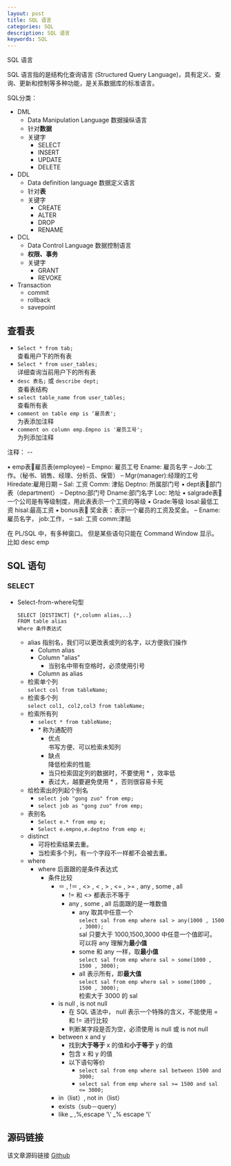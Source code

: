```yaml
---
layout: post
title: SQL 语言
categories: SQL
description: SQL 语言
keywords: SQL
---
```


SQL 语言

SQL 语言指的是结构化查询语言 (Structured Query Language)，具有定义、查询、更新和控制等多种功能，是关系数据库的标准语言。

SQL分类：
- DML 
	- Data Manipulation Language 数据操纵语言
	- 针对**数据**
	- 关键字
		- SELECT 
		- INSERT 
		- UPDATE 
		- DELETE
- DDL
	- Data definition language 数据定义语言 
	- 针对**表**
	- 关键字
		- CREATE 
		- ALTER 
		- DROP 
		- RENAME 
- DCL 
	- Data Control Language 数据控制语言
	- **权限、事务**
	- 关键字
		- GRANT 
		- REVOKE
- Transaction
	- commit 
	- rollback 
	- savepoint
	
## 查看表
- `Select * from tab;`<br>
	查看用户下的所有表
- `Select * from user_tables;`<br>
	详细查询当前用户下的所有表
- `desc 表名;` 或 `describe dept;`<br>
	查看表结构
- `select table_name from user_tables; `<br>
	查看所有表
- `comment on table emp is ‘雇员表';`<br>
	 为表添加注释
- `comment on column emp.Empno is '雇员工号';`<br>
	  为列添加注释

注释： --


▪ emp表雇员表(employee)
– Empno: 雇员工号 Ename: 雇员名字
– Job:工作。（秘书、销售、经理、分析员、保管）
– Mgr(manager):经理的工号 Hiredate:雇用日期
– Sal: 工资 Comm: 津贴 Deptno: 所属部门号
▪ dept表部门表（department） – Deptno:部门号 Dname:部门名字 Loc: 地址
▪ salgrade表一个公司是有等级制度，用此表表示一个工资的等级
▪ Grade:等级 losal:最低工资 hisal:最高工资
▪ bonus表 奖金表：表示一个雇员的工资及奖金。
– Ename:雇员名字， job:工作， 
– sal: 工资 comm:津贴
	
	
在 PL/SQL 中，有多种窗口。
但是某些语句只能在 Command Window 显示。
比如 desc emp
	
## SQL 语句
### SELECT 
- Select-from-where句型
	```
	SELECT [DISTINCT] {*,column alias,..}
	FROM table alias
	Where 条件表达式
	```
	- alias 指别名，我们可以更改表或列的名字，以方便我们操作
		- Column alias
		- Column "alias"
			- 当别名中带有空格时，必须使用引号
		- Column as alias
	- 检索单个列<br>
		  `select col from tableName;`
	- 检索多个列<br>
		  `select col1, col2,col3 from tableName;`
	- 检索所有列
		- `select * from tableName;`
		- \* 称为通配符
			- 优点<br>
				书写方便、可以检索未知列
			- 缺点<br>
				降低检索的性能
			- 当只检索固定列的数据时，不要使用 \* ，效率低
			- 表过大，越要避免使用 \* ，否则很容易卡死
	- 给检索出的列起个别名
		- `select job "gong zuo" from emp;`
		- `select job as "gong zuo" from emp;`
	- 表别名
		- `Select e.* from emp e;`
		- `Select e.empno,e.deptno from emp e;`
	- distinct
		- 可将检索结果去重。
		- 当检索多个列，有一个字段不一样都不会被去重。
	- where
		- where 后面跟的是条件表达式
			- 条件比较
				- ＝ , !＝ , <> , < , > , <= , >= , any , some , all
					- != 和 <> 都表示不等于
					- any , some , all 后面跟的是一堆数值
						- any 取其中任意一个<br>
						  `select sal from emp where sal > any(1000 , 1500 , 3000);`<br>
						  sal 只要大于 1000,1500,3000 中任意一个值即可。<br>
						  可以将 any 理解为**最小值**
						- some 和 any 一样，取**最小值**<br>
						  `select sal from emp where sal > some(1000 , 1500 , 3000);`
						- all 表示所有，即**最大值**<br>
						  `select sal from emp where sal > some(1000 , 1500 , 3000);`<br>
						  检索大于 3000 的 sal
				- is null , is not null
					- 在 SQL 语法中， null 表示一个特殊的含义，不能使用 = 和 != 进行比较
					- 判断某字段是否为空，必须使用 is null 或 is not null
				- between x and y
					- 找到**大于等于** x 的值和**小于等于** y 的值
					- 包含 x 和 y 的值
					- 以下语句等价
						- `select sal from emp where sal between 1500 and 3000;`
						- `select sal from emp where sal >= 1500 and sal <= 3000;`
				- in（list）, not in（list） 
				- exists（sub－query） 
				-   like _ ,%,escape ‘\‘ _\% escape ‘\’


## 源码链接
该文章源码链接 [Github](url)